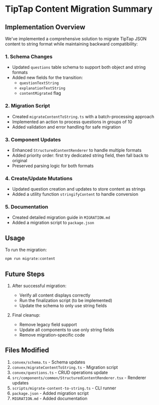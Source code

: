 # TipTap Content Migration Summary

## Implementation Overview

We've implemented a comprehensive solution to migrate TipTap JSON content to
string format while maintaining backward compatibility:

### 1. Schema Changes

- Updated `questions` table schema to support both object and string formats
- Added new fields for the transition:
  - `questionTextString`
  - `explanationTextString`
  - `contentMigrated` flag

### 2. Migration Script

- Created `migrateContentToString.ts` with a batch-processing approach
- Implemented an action to process questions in groups of 10
- Added validation and error handling for safe migration

### 3. Component Updates

- Enhanced `StructuredContentRenderer` to handle multiple formats
- Added priority order: first try dedicated string field, then fall back to
  original
- Preserved parsing logic for both formats

### 4. Create/Update Mutations

- Updated question creation and updates to store content as strings
- Added a utility function `stringifyContent` to handle conversion

### 5. Documentation

- Created detailed migration guide in `MIGRATION.md`
- Added a migration script to `package.json`

## Usage

To run the migration:

```bash
npm run migrate:content
```

## Future Steps

1. After successful migration:

   - Verify all content displays correctly
   - Run the finalization script (to be implemented)
   - Update the schema to only use string fields

2. Final cleanup:
   - Remove legacy field support
   - Update all components to use only string fields
   - Remove migration-specific code

## Files Modified

1. `convex/schema.ts` - Schema updates
2. `convex/migrateContentToString.ts` - Migration script
3. `convex/questions.ts` - CRUD operations update
4. `src/components/common/StructuredContentRenderer.tsx` - Renderer updates
5. `scripts/migrate-content-to-string.ts` - CLI runner
6. `package.json` - Added migration script
7. `MIGRATION.md` - Added documentation
